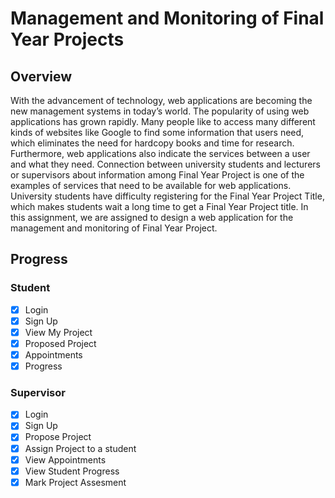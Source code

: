 # Management and Monitoring of Final Year Projects

## Overview

With the advancement of technology, web applications are becoming the new management systems in today’s world. The popularity of using web applications has grown rapidly. Many people like to access many different kinds of websites like Google to find some information that users need, which eliminates the need for hardcopy books and time for research. Furthermore, web applications also indicate the services between a user and what they need. Connection between university students and lecturers or supervisors about information among Final Year Project is one of the examples of services that need to be available for web applications. University students have difficulty registering for the Final Year Project Title, which makes students wait a long time to get a Final Year Project title. In this assignment, we are assigned to design a web application for the management and monitoring of Final Year Project.

## Progress

### Student
- [x] Login
- [x] Sign Up
- [x] View My Project
- [x] Proposed Project
- [x] Appointments
- [x] Progress

### Supervisor
- [x] Login
- [x] Sign Up
- [x] Propose Project
- [x] Assign Project to a student
- [x] View Appointments 
- [x] View Student Progress
- [x] Mark Project Assesment 
